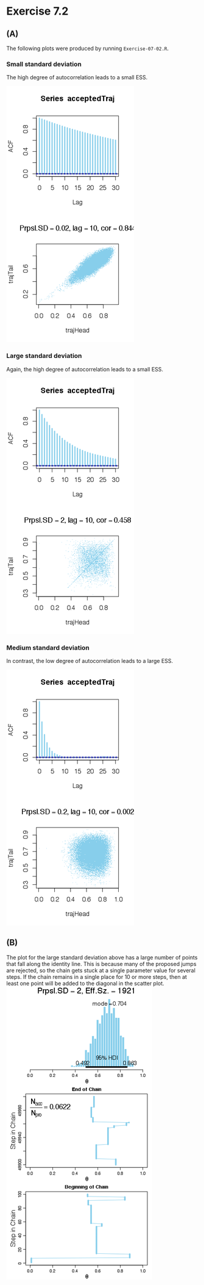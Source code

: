 # Exercise 7.2

## (A)

The following plots were produced by running `Exercise-07-02.R`.

### Small standard deviation
The high degree of autocorrelation leads to a small ESS.

![smallSD](Exercise-07-02SD0.02Init0.01.png) 

### Large standard deviation
Again, the high degree of autocorrelation leads to a small ESS.

![largeSD](Exercise-07-02SD2Init0.01.png) 

### Medium standard deviation
In contrast, the low degree of autocorrelation leads to a large ESS.

![mediumSD](Exercise-07-02SD0.2Init0.01.png) 

## (B)

The plot for the large standard deviation above has a large number of points that fall along the identity line. This is because many of the proposed jumps are rejected, so the chain gets stuck at a single parameter value for several steps. If the chain remains in a single place for 10 or more steps, then at least one point will be added to the diagonal in the scatter plot.
![largeSDpath](BernMetropSD2Init0.01.png)